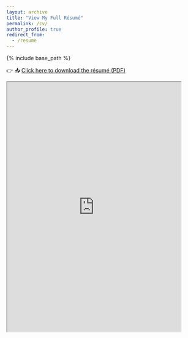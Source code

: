 ```yaml
---
layout: archive
title: "View My Full Résumé"
permalink: /cv/
author_profile: true
redirect_from:
  - /resume
---
```


{% include base_path %}

👉 📥 [Click here to download the résumé (PDF)](https://drive.google.com/uc?export=download&id=13y4a9XNY7AvyEoE_g4pUlBzcGQMD_Fwo)

<iframe src="https://drive.google.com/file/d/13y4a9XNY7AvyEoE_g4pUlBzcGQMD_Fwo/preview" width="90%" height="650px" allow="autoplay"></iframe>


